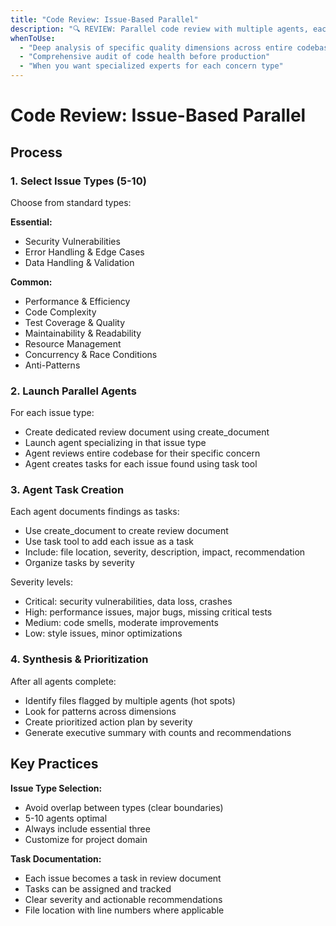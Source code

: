 ```yaml
---
title: "Code Review: Issue-Based Parallel"
description: "🔍 REVIEW: Parallel code review with multiple agents, each focusing on specific issue types"
whenToUse:
  - "Deep analysis of specific quality dimensions across entire codebase"
  - "Comprehensive audit of code health before production"
  - "When you want specialized experts for each concern type"
---
```


# Code Review: Issue-Based Parallel

## Process

### 1. Select Issue Types (5-10)
Choose from standard types:

**Essential:**
- Security Vulnerabilities
- Error Handling & Edge Cases
- Data Handling & Validation

**Common:**
- Performance & Efficiency
- Code Complexity
- Test Coverage & Quality
- Maintainability & Readability
- Resource Management
- Concurrency & Race Conditions
- Anti-Patterns

### 2. Launch Parallel Agents
For each issue type:
- Create dedicated review document using create_document
- Launch agent specializing in that issue type
- Agent reviews entire codebase for their specific concern
- Agent creates tasks for each issue found using task tool

### 3. Agent Task Creation
Each agent documents findings as tasks:
- Use create_document to create review document
- Use task tool to add each issue as a task
- Include: file location, severity, description, impact, recommendation
- Organize tasks by severity

Severity levels:
- Critical: security vulnerabilities, data loss, crashes
- High: performance issues, major bugs, missing critical tests
- Medium: code smells, moderate improvements
- Low: style issues, minor optimizations

### 4. Synthesis & Prioritization
After all agents complete:
- Identify files flagged by multiple agents (hot spots)
- Look for patterns across dimensions
- Create prioritized action plan by severity
- Generate executive summary with counts and recommendations

## Key Practices

**Issue Type Selection:**
- Avoid overlap between types (clear boundaries)
- 5-10 agents optimal
- Always include essential three
- Customize for project domain

**Task Documentation:**
- Each issue becomes a task in review document
- Tasks can be assigned and tracked
- Clear severity and actionable recommendations
- File location with line numbers where applicable
